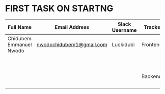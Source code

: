 # FIRST TASK ON STARTNG

| Full Name | Email Address | Slack Username| Tracks | Courses|
|-----------|---------------|---------------|--------|--------|
|Chidubem Emmanuel Nwodo| nwodochidubem1@gmail.com | Luckidubi  | Frontend | HTML |
|                       |                          |            |          | CSS  |
|                       |                          |            |          | JavaScript  |
|                       |                          |            |          |             |
|                       |                          |            | Backend  |  PHP      |
|                       |                          |           |           | Python |
